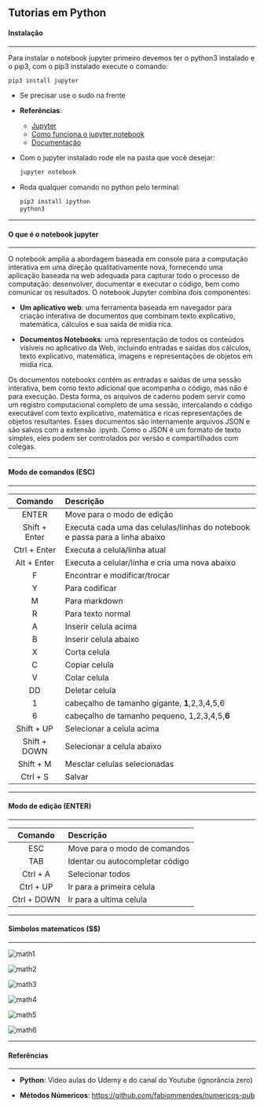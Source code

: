 ## Tutorias em Python
#### Instalação
***

Para instalar o notebook jupyter primeiro devemos ter o python3 instalado e o pip3, com o pip3 instalado execute o comando:

```sh
pip3 install jupyter
```

* Se precisar use o sudo na frente

* **Referências**:

    - [Jupyter](http://jupyter.org/)
    - [Como funciona o jupyter notebook](https://www.youtube.com/watch?v=xuahp9g3Dic)
    - [Documentação](http://jupyter-notebook.readthedocs.io/en/latest/)

* Com o jupyter instalado rode ele na pasta que você desejar:

    ```sh
    jupyter notebook
    ```

* Roda qualquer comando no python pelo terminal:

    ```sh
    pip3 install ipython
    python3
    ```

***
#### O que é o notebook jupyter
***

O notebook amplia a abordagem baseada em console para a computação interativa em uma direção qualitativamente nova, fornecendo uma aplicação
baseada na web adequada para capturar todo o processo de computação: desenvolver, documentar e executar o código, bem como comunicar os
resultados. O notebook Jupyter combina dois componentes:

* **Um aplicativo web**: uma ferramenta baseada em navegador para criação interativa de documentos que combinam texto explicativo, matemática,
  cálculos e sua saída de midia rica.

* **Documentos Notebooks**: uma representação de todos os conteúdos visíveis no aplicativo da Web, incluindo entradas e saídas dos cálculos, texto
  explicativo, matemática, imagens e representações de objetos em midia rica.

Os documentos notebooks contém as entradas e saídas de uma sessão interativa, bem como texto adicional que acompanha o código, mas não é para
execução. Desta forma, os arquivos de caderno podem servir como um registro computacional completo de uma sessão, intercalando o código
executável com texto explicativo, matemática e ricas representações de objetos resultantes. Esses documentos são internamente arquivos JSON e são
salvos com a extensão .ipynb. Como o JSON é um formato de texto simples, eles podem ser controlados por versão e compartilhados com colegas.

***
#### Modo de comandos (ESC)
***

|Comando|Descrição|
|:-----:|:--------|
|ENTER|Move para o modo de edição|
|Shift + Enter|Executa cada uma das celulas/linhas do notebook e passa para a linha abaixo|
|Ctrl + Enter|Executa a celula/linha atual|
|Alt + Enter|Executa a celular/linha e cria uma nova abaixo|
|F|Encontrar e modificar/trocar|
|Y|Para codificar|
|M|Para markdown|
|R|Para texto normal|
|A|Inserir celula acima|
|B|Inserir celula abaixo|
|X|Corta celula|
|C|Copiar celula|
|V|Colar celula|
|DD|Deletar celula|
|1|cabeçalho de tamanho gigante, **1**,2,3,4,5,6|
|6|cabeçalho de tamanho pequeno, 1,2,3,4,5,**6**|
|Shift + UP|Selecionar a celula acima|
|Shift + DOWN|Selecionar a celula abaixo|
|Shift + M|Mesclar celulas selecionadas|
|Ctrl + S|Salvar|

***
#### Modo de edição (ENTER)
***

|Comando|Descrição|
|:-----:|:--------|
|ESC|Move para o modo de comandos|
|TAB|Identar ou autocompletar código|
|Ctrl + A|Selecionar todos|
|Ctrl + UP|Ir para a primeira celula|
|Ctrl + DOWN|Ir para a ultima celula|

***
#### Simbolos matematicos ($$)
***

![math1](https://cloud.githubusercontent.com/assets/14116020/26659341/62d9d082-4646-11e7-9c9e-19c352112968.png)

![math2](https://cloud.githubusercontent.com/assets/14116020/26659348/6db51ef8-4646-11e7-8617-07f6df4312e6.png)

![math3](https://cloud.githubusercontent.com/assets/14116020/26659349/70272fdc-4646-11e7-9965-64664aa4225b.png)

![math4](https://cloud.githubusercontent.com/assets/14116020/26659352/727f73fc-4646-11e7-9586-b6187c9d83dd.png)

![math5](https://cloud.githubusercontent.com/assets/14116020/26659354/74fb7ffe-4646-11e7-90aa-f72245ca4494.png)

![math6](https://cloud.githubusercontent.com/assets/14116020/26659356/7698fc2e-4646-11e7-86f2-1b08c2dba0fb.png)

***
#### Referências
***

* **Python**: Video aulas do Udemy e do canal do Youtube (ignorância zero)

* **Métodos Númericos**: https://github.com/fabiommendes/numericos-pub
